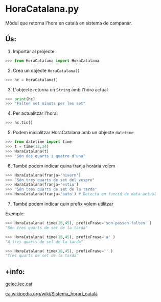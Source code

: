 # HoraCatalana.py
 Mòdul que retorna l'hora en català en sistema de campanar.

## Ús:
1. Importar al projecte
```py
>>> from HoraCatalana import HoraCatalana
```
2. Crea un objecte ```HoraCatalana()```
```py
>>> hc = HoraCatalana()
```
3. L'objecte retorna un ```String``` amb l'hora actual
```py
>>> print(hc)
>>> "Falten set minuts per les set"
```
4. Per actualitzar l'hora:
```py
>>> hc.tic()
```

5. Podem inicialitzar HoraCatalana amb un objecte ```datetime```

```py
>>> from datetime import time
>>> t = time(12,34)
>>> HoraCatalana(t)
>>> "Són dos quarts i quatre d'una"
```

6. També podem indicar quina franja horària volem

```py
>>> HoraCatalana(franja='hivern')
>>> "Són tres quarts de set del vespre"
>>> HoraCatalana(franja='estiu')
>>> "Són tres quarts de set de la tarda"
>>> HoraCatalana(franja='auto') # Detecta en funció de data actual
```

7. També podem indicar quin prefix volem utilitzar

Exemple:
```py            
>>> HoraCatalana( time(18,45), prefixFrase='son-passen-falten' )
"Són tres quarts de set de la tarda"

>>> HoraCatalana( time(18,45), prefixFrase='a' )
"A tres quarts de set de la tarda"

>>> HoraCatalana( time(18,45), prefixFrase='' )
"Tres quarts de set de la tarda"
```

## +info:
 [geiec.iec.cat](https://geiec.iec.cat/text/28.2.2)

 [ca.wikipedia.org/wiki/Sistema_horari_català](https://ca.wikipedia.org/wiki/Sistema_horari_catal%C3%A0)
